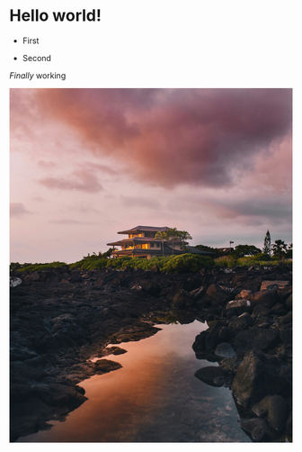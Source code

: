 ---
---
# Hello world!

*   First
    
*   Second
    

_Finally_ working

![](media/ian-stauffer-r5kvBZIFP0A-unsplash.jpg)